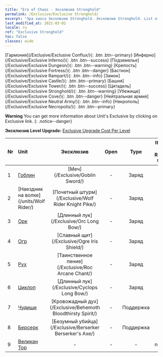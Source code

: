 ```yaml
---
title: "Era of Chaos - Эксклюзив Stronghold"
permalink: /Exclusive/Exclusive Stronghold/
excerpt: "Эра хаоса Эксклюзив Stronghold. Эксклюзив Stronghold. List of Эксклюзив Stronghold in Era of Chaos"
last_modified_at: 2021-03-02
locale: ru
ref: "Exclusive Stronghold"
toc: false
classes: wide
---
```

 [Гармония](/Exclusive/Exclusive Conflux/){: .btn .btn--primary} [Инферно](/Exclusive/Exclusive Inferno/){: .btn .btn--success} [Подземелье](/Exclusive/Exclusive Dungeon/){: .btn .btn--warning} [Крепость](/Exclusive/Exclusive Fortress/){: .btn .btn--danger} [Бастион](/Exclusive/Exclusive Rampart/){: .btn .btn--info} [Замок](/Exclusive/Exclusive Castle/){: .btn .btn--primary} [Башня](/Exclusive/Exclusive Tower/){: .btn .btn--success} [Цитадель](/Exclusive/Exclusive Stronghold/){: .btn .btn--warning} [Убежище](/Exclusive/Exclusive Cove/){: .btn .btn--danger} [Нейтральная армия](/Exclusive/Exclusive Neutral Army/){: .btn .btn--info} [Некрополь](/Exclusive/Exclusive Necropolis/){: .btn .btn--primary} 

**Warning** You can get more information about Unit's Exclusive by clicking on Exclusive link. 
{: .notice--danger}

 **Эксклюзив Level Upgrade:** [Exclusive Upgrade Cost Per Level](/Exclusive/ExclusiveUpgradeCostPerLevel/)

  | Nr |         Unit        | Эксклюзив | Open  |    Type   |  Item to Rank UP      |  Skin   |
  |:---|:--------------------|:-------------:|:-----:|:---------:|:---------------------:|:-------:|
  | 1  | [Гоблин](/units/Goblin/) | [Меч](/Exclusive/Goblin Sword/) | - | Заряд | - | - |
  | 2  | [Наездник на волке](/units/Wolf Rider/) | [Почетный штурм](/Exclusive/Wolf Rider Knight Pike/) | - | Заряд | - | - |
  | 3  | [Орк](/units/Orc/) | [Длинный лук](/Exclusive/Orc Long Bow/) | - | Заряд | - | - |
  | 4  | [Огр](/units/Ogre/) | [Славный щит](/Exclusive/Ogre Iris Shield/) | - | Заряд | - | - |
  | 5  | [Рух](/units/Roc/) | [Таинственное пение](/Exclusive/Roc Arcane Chant/) | - | Заряд | - | - |
  | 6  | [Циклоп](/units/Cyclops/) | [Длинный лук](/Exclusive/Cyclops Long Bow/) | - | Заряд | - | - |
  | 7  | [Чудище](/units/Behemoth/) | [Кровожадный дух](/Exclusive/Behemoth Bloodthirsty Spirit/) | - | Поддержка | - | - |
  | 8  | [Берсерк](/units/Berserker/) | [Безумный убийца](/Exclusive/Berserker Berserker's Axe/) | - | Поддержка | - | - |
  | 9  | [Великан Тор](/units/Troll/) | - | - | - | none | none |
